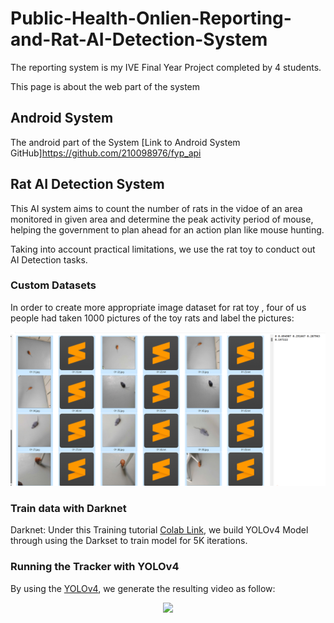 # Public-Health-Onlien-Reporting-and-Rat-AI-Detection-System

The reporting system is my IVE Final Year Project completed by 4 students.

This page is about the web part of the system


## Android System

The android part of the System [Link to Android System GitHub]https://github.com/210098976/fyp_api


## Rat AI Detection System

This AI system  aims to count the number of rats in the vidoe of an area monitored in given area and determine the peak activity period of mouse, helping the government to plan ahead for an action plan like mouse hunting.

Taking into account practical limitations, we use the rat toy to conduct out AI Detection tasks.

### Custom Datasets

In order to create more appropriate image dataset for rat toy , four of us people had taken 1000 pictures of the toy rats and label the pictures:

<p align="center"><img src="helpers/picOfdatasets.png"\></p>

### Train data with Darknet

Darknet: Under this Training tutorial [Colab Link](https://colab.research.google.com/drive/1ANp6uXnUjbU1TNxncPqkGMPDT7PQr2uf#scrollTo=YQUDXrhJekxl), we build YOLOv4 Model through using the Darkset to train model for 5K iterations.

### Running the Tracker with YOLOv4

By using the [YOLOv4](https://github.com/Vincentorium/yolov4-deepsort.git), we generate the resulting video as follow:

<p align="center"><img src="helpers/mouse.gif"\></p>
